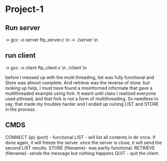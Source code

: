 # Project-1
Run server
--------------------
-> gcc -o server ftp_server.c \n
-> ./server \n

run client
--------------------
-> gcc -o client ftp_client.c \n
./client \n


before I messed up with the multi threading, list was fully functional and Store was almost complete. And retrieve was
the reverse of store. but looking up help, I must have found a misinformed informate that gave a multithreaded example using fork.
It wasnt until class I realized everyone used pthread, and that fork is not a form of multithreading. So needless to say, that
made my troubles harder and I ended up ruining LIST and STORE in the process.

CMDS
---------------------
CONNECT (ip) (port)  - functional
LIST - will list all contents in dir once. If done again, it will freeze the server. once the server is close, 
       it will send the second LIST results.
STORE (filename)- was partly functional. 
RETRIEVE (filename)- sends the message but nothing happens
QUIT - quit the client.
